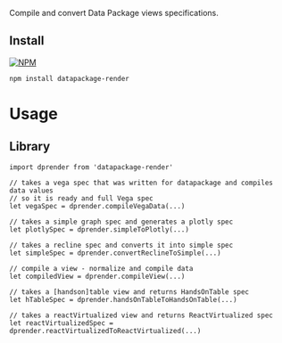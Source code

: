 Compile and convert Data Package views specifications.

## Install

[![NPM](https://nodei.co/npm/datapackage-render.png)](https://nodei.co/npm/datapackage-render/)

```
npm install datapackage-render
```

# Usage

## Library

```
import dprender from 'datapackage-render'

// takes a vega spec that was written for datapackage and compiles data values
// so it is ready and full Vega spec
let vegaSpec = dprender.compileVegaData(...)

// takes a simple graph spec and generates a plotly spec
let plotlySpec = dprender.simpleToPlotly(...)

// takes a recline spec and converts it into simple spec
let simpleSpec = dprender.convertReclineToSimple(...)

// compile a view - normalize and compile data
let compiledView = dprender.compileView(...)

// takes a [handson]table view and returns HandsOnTable spec
let hTableSpec = dprender.handsOnTableToHandsOnTable(...)

// takes a reactVirtualized view and returns ReactVirtualized spec
let reactVirtualizedSpec = dprender.reactVirtualizedToReactVirtualized(...)
```
